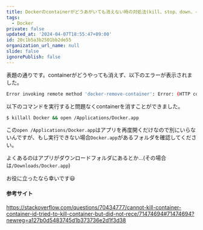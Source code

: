 ```yaml
---
title: Dockerのcontainerがどうあがいても消えない時の対処法(kill、stop、down、-fコマンド無効)
tags:
  - Docker
private: false
updated_at: '2024-04-07T18:55:47+09:00'
id: 20c1b5a3b2501bb2de55
organization_url_name: null
slide: false
ignorePublish: false
---
```

表題の通りです。containerがどうやっても消えず、以下のエラーが表示されました。

```bash
Error invoking remote method 'docker-remove-container': Error: (HTTP code 500) server error - Could not kill running container [container ID], cannot remove - tried to kill container, but did not receive an exit event
```
以下のコマンドを実行すると問題なくcontainerを消すことができました。

```bash
$ killall Docker && open /Applications/Docker.app
```
この`open /Applications/Docker.app`はアプリを再度開くだけなので別にいらないんですが、もし実行できない場合`Docker.app`があるフォルダを確認してください。

よくあるのはアプリがダウンロードフォルダにあるとか...(その場合は`/Downloads/Docker.app`)

お役に立ったなら幸いです😃

#### 参考サイト
https://stackoverflow.com/questions/70434777/cannot-kill-container-container-id-tried-to-kill-container-but-did-not-rece/71474694#71474694?newreg=a127b0d5483745d1b373736e2d1f3d38
